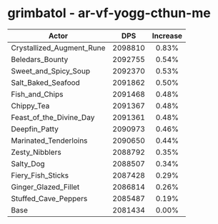# grimbatol - ar-vf-yogg-cthun-me
| Actor | DPS | Increase |
|---|:---:|:---:|
|Crystallized_Augment_Rune|2098810|0.83%|
|Beledars_Bounty|2092755|0.54%|
|Sweet_and_Spicy_Soup|2092370|0.53%|
|Salt_Baked_Seafood|2091862|0.50%|
|Fish_and_Chips|2091468|0.48%|
|Chippy_Tea|2091367|0.48%|
|Feast_of_the_Divine_Day|2091361|0.48%|
|Deepfin_Patty|2090973|0.46%|
|Marinated_Tenderloins|2090650|0.44%|
|Zesty_Nibblers|2088792|0.35%|
|Salty_Dog|2088507|0.34%|
|Fiery_Fish_Sticks|2087428|0.29%|
|Ginger_Glazed_Fillet|2086814|0.26%|
|Stuffed_Cave_Peppers|2085487|0.19%|
|Base|2081434|0.00%|
